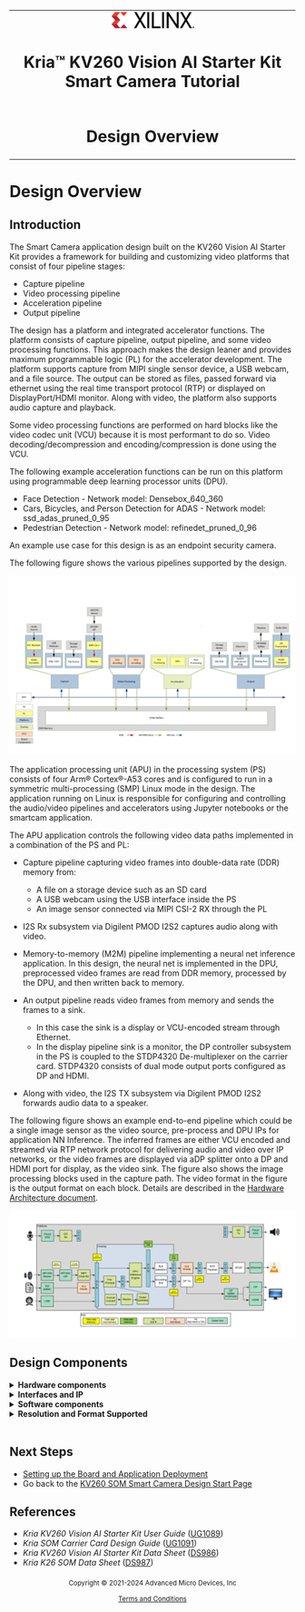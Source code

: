 ﻿<table class="sphinxhide">
 <tr>
   <td align="center"><img src="../../media/xilinx-logo.png" width="30%"/><h1> Kria&trade; KV260 Vision AI Starter Kit Smart Camera Tutorial</h1>
   </td>
 </tr>
 <tr>
 <td align="center"><h1> Design Overview </h1>

 </td>
 </tr>
</table>

# Design Overview

## Introduction

The Smart Camera application design built on the KV260 Vision AI Starter Kit provides a framework for building and customizing video platforms that consist of four pipeline stages:

* Capture pipeline
* Video processing pipeline
* Acceleration pipeline
* Output pipeline

The design has a platform and integrated accelerator functions. The platform consists of capture pipeline, output pipeline, and some video processing functions. This approach makes the design leaner and provides maximum programmable logic (PL) for the accelerator development. The platform supports capture from MIPI single sensor device, a USB webcam, and a file source. The output can be stored as files, passed forward via ethernet using the real time transport protocol (RTP) or displayed on DisplayPort/HDMI monitor. Along with video, the platform also supports audio capture and playback.

Some video processing functions are performed on hard blocks like the video codec unit (VCU) because it is most performant to do so. Video decoding/decompression and encoding/compression is done using the VCU.

The following example acceleration functions can be run on this platform using programmable deep learning processor units (DPU).

* Face Detection  - Network model: Densebox_640_360
* Cars, Bicycles, and Person Detection for ADAS -  Network model: ssd_adas_pruned_0_95
* Pedestrian Detection - Network model: refinedet_pruned_0_96

An example use case for this design is as an endpoint security camera.

The following figure shows the various pipelines supported by the design.

![Pipelines Supported](../../media/pipelines.png)

The application processing unit (APU) in the processing system (PS) consists of four Arm&reg; Cortex&reg;-A53 cores and is configured to run in a symmetric multi-processing (SMP) Linux mode in the design. The application running on Linux is responsible for configuring and controlling the audio/video pipelines and accelerators using Jupyter notebooks or the smartcam application.

The APU application controls the following video data paths implemented in a combination of the PS and PL:

* Capture pipeline capturing video frames into double-data rate (DDR) memory from:
  * A file on a storage device such as an SD card
  * A USB webcam using the USB interface inside the PS
  * An image sensor connected via MIPI CSI-2 RX through the PL

* I2S Rx subsystem via Digilent PMOD I2S2 captures audio along with video.

* Memory-to-memory (M2M) pipeline implementing a neural net inference application. In this design, the neural net is implemented in the DPU, preprocessed video frames are read from DDR memory, processed by the DPU, and then written back to memory.

* An output pipeline reads video frames from memory and sends the frames to a sink.
  * In this case the sink is a display or VCU-encoded stream through Ethernet.
  * In the display pipeline sink is a monitor, the DP controller subsystem in the PS is coupled to the STDP4320 De-multiplexer on the carrier card. STDP4320 consists of dual mode output ports configured as DP and HDMI.

* Along with video, the I2S TX subsystem via Digilent PMOD I2S2 forwards audio data to a speaker.

The following figure shows an example end-to-end pipeline which could be a single image sensor as the video source, pre-process and DPU IPs for application NN Inference. The inferred frames are either VCU encoded and streamed via RTP network protocol for delivering audio and video over IP networks, or the video frames are displayed via aDP splitter onto a DP and HDMI port for display, as the video sink. The figure also shows the image processing blocks used in the capture path. The video format in the figure is the output format on each block. Details are described in the [Hardware Architecture document](hw_arch_platform.md).

![End to end example pipelines](../../media/end_to_end_pp.png)

## Design Components

<details>
 <summary><b>Hardware components</b></summary>

* KV260 Vision AI Starter Kit including
  * On Semi AP1302 Image Signal Processor (<https://www.onsemi.com/products/sensors/image-sensors-processors/image-processors/ap1302>) on the carrier card
  * HDMI-DP splitter on the carrier card
  * On Semi AR1335 CMOS Image sensor (<https://www.onsemi.com/products/sensors/image-sensors-processors/image-sensors/ar1335>)
  * Digilent's Pmod&trade; I2S2 Stereo Audio Input and Output (<https://store.digilentinc.com/pmod-i2s2-stereo-audio-input-and-output/>)

</details>

<details>
 <summary><b>Interfaces and IP</b></summary>

* Video inputs
  * File
  * USB webcam
  * MIPI CSI-2 Rx
* Video outputs
  * DisplayPort/ HDMI
  * File
  * Ethernet - Jupyter notebook/RTSP
* Audio inputs
  * I2S receiver
* Audio outputs
  * I2S transmitter
* Video processing
  * VCU decoding and encoding
  * Accelerator functions on the DPU
  * PL and PS based pre and post processing specific to a accelerator function
* Auxiliary Peripherals
  * QSPI
  * SD
  * I2C
  * Universal asynchronous receiver-transmitter (UART)
  * Ethernet
  * General purpose I/O (GPIO)

</details>

<details>
 <summary><b>Software components</b></summary>

* Operating system
  * APU: SMP Linux
* Linux kernel subsystems
  * Video source: Video4 Linux (V4L2)
  * Display: Direct Rendering Manager (DRM)/Kernel Mode Setting (KMS)
* Linux user space frameworks
  * Jupyter
  * GStreamer/VVAS
  * AMD Vitis&trade; AI
  * Xilinx run-time (XRT)

 </details>

 <details>
 <summary><b>Resolution and Format Supported</b></summary>

* Resolutions
  * 1080p30
  * 2160p30
  * Lower resolution and lower frame rates for USB and file I/O
* Pixel format
  * YUV 4:2:0 (NV12)

 </details>
&nbsp;

## Next Steps

* [Setting up the Board and Application Deployment](app_deployment.md)
* Go back to the [KV260 SOM Smart Camera Design Start Page](../smartcamera_landing)

## References

* *Kria KV260 Vision AI Starter Kit User Guide* ([UG1089](https://docs.xilinx.com/access/sources/dita/map?url=ug1089-kv260-starter-kit&ft:locale=en-US))
* *Kria SOM Carrier Card Design Guide* ([UG1091](https://docs.xilinx.com/access/sources/dita/map?url=ug1091-carrier-card-design&ft:locale=en-US))
* *Kria KV260 Vision AI Starter Kit Data Sheet* ([DS986](https://docs.xilinx.com/access/sources/dita/map?url=ds986-kv260-starter-kit&ft:locale=en-US))
* *Kria K26 SOM Data Sheet* ([DS987](https://docs.xilinx.com/access/sources/dita/map?url=ds987-k26-som&ft:locale=en-US))


<p class="sphinxhide" align="center"><sub>Copyright © 2021-2024 Advanced Micro Devices, Inc</sub></p>

<p class="sphinxhide" align="center"><sup><a href="https://www.amd.com/en/corporate/copyright">Terms and Conditions</a></sup></p>